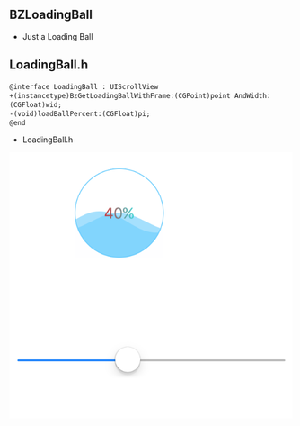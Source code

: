 ## BZLoadingBall
* Just a Loading Ball

## <a id="LoadingBall.h"></a>LoadingBall.h
```objc
@interface LoadingBall : UIScrollView
+(instancetype)BzGetLoadingBallWithFrame:(CGPoint)point AndWidth:(CGFloat)wid;
-(void)loadBallPercent:(CGFloat)pi;
@end
```

* LoadingBall.h 

![image](https://github.com/boybing/pic/blob/master/qiu.png)
